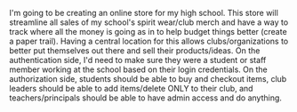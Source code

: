 I'm going to be creating an online store for my high school.
This store will streamline all sales of my school's spirit wear/club merch and have
a way to track where all the money is going as in to help budget things better (create a paper trail).
Having a central location for this allows clubs/organizations to better
put themselves out there and sell their products/ideas. On the authentication side, I'd need to make sure they were a student or staff member working at the school based on their login credentials. On the authorization side, students should be able to buy and checkout items, club leaders should be able to add items/delete ONLY to their club, and teachers/principals should be able to have admin access and do anything. 
